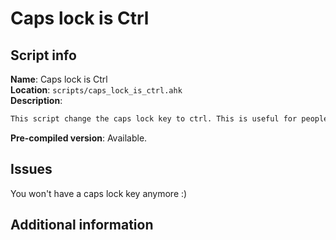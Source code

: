 # Caps lock is Ctrl

## Script info

**Name**: Caps lock is Ctrl\
**Location**: `scripts/caps_lock_is_ctrl.ahk`\
**Description**:

```txt
This script change the caps lock key to ctrl. This is useful for people that are trying to limit their hand movements.
```

**Pre-compiled version**: Available.

## Issues

You won't have a caps lock key anymore :)

## Additional information
